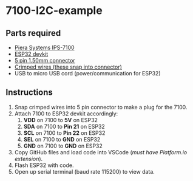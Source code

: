 # 7100-I2C-example

## Parts required
* [Piera Systems IPS-7100](https://www.pierasystems.com/products/)
* [ESP32 devkit](https://www.digikey.com/en/products/detail/espressif-systems/ESP32-DEVKITC-32E/12091810)
* [5 pin 1.50mm connector](https://www.digikey.com/en/products/detail/w%C3%BCrth-elektronik/648005113322/2508649?s=N4IgTCBcDaIGwBYAcAGFBWAjJgzDsEAugL5A)
* [Crimped wires (these snap into connector)](https://www.digikey.com/en/products/detail/jst-sales-america-inc/ASZHSZH28K305/6009456?s=N4IgTCBcDaICwFYEFoDMAGAHO5A5AIiALoC%2BQA)
* USB to micro USB cord (power/communication for ESP32)

## Instructions
1. Snap crimped wires into 5 pin connector to make a plug for the 7100.
1. Attach 7100 to ESP32 devkit accordingly:
    1. **VDD** on 7100 to **5V** on ESP32
    1. **SDA** on 7100 to **Pin 21** on ESP32
    1. **SCL** on 7100 to **Pin 22** on ESP32
    1. **SEL** on 7100 to **GND** on ESP32
    1. **GND** on 7100 to **GND** on ESP32
1. Copy GitHub files and load code into VSCode (*must have Platform.io extension*).
1. Flash ESP32 with code.
1. Open up serial terminal (baud rate 115200) to view data.